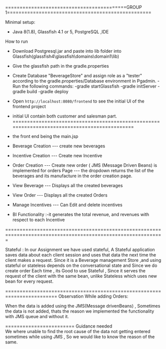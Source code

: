 ==========================================GROUP 1==================================================

Minimal setup:
- Java 8(1.8), Glassfish 4.1 or 5, PostgreSQL ,IDE

How to run
- Download Postgresql.jar and paste into lib folder into Glassfish(glassfish4\glassfish\domains\domain1\lib)
- Give the glassfish path in the  gradle.properties 
- Create   Database "BeverageStore" and assign role as a  "tester" according to the gradle.properties/Database environment in Pgadmin.
-Run the following commands:
   -gradle startGlassfish
   -gradle initServer
   -gradle build
   -gradle deploy
- Open `http://localhost:8080/frontend` to see the initial UI of the frontend project   
- initial UI contain both customer and salesman part.
=============================================================================================
- the front end being the main.jsp
- Beverage Creation  --- create new beverages 
- Incentive Creation --- Create new Incentive
- Order Creation     --- Create new order ( JMS (Message Driven Beans) is implemented for orders Page
                     --- the dropdown returns the list of the beverages and its manufacture in the order creation page.
                     
- View Beverage      --- Displays all the created beverages 
- View Order         --- Displays all the created Orders
- Manage Incentives  --- Can Edit and delete incentives 
- BI Functionality     :-it generates the total revenue, and revenues with respect to each Incentive

=============================================================================================================

Stateful :
In our Assignment we have used stateful, 
A Stateful application saves data about each client session and uses that data the next time the client makes a request.
Since it is a Beverage management Store ,and using stateful or stateless depends on the conversational state and 
Since we do create order Each time , its Good to use Stateful , Since it serves the request  of the client with the same
bean, unlike Stateless which uses new bean for every request.


========================================================================
Observation While adding Orders:

When the data is added using the JMS(Message drivenBeans) , Sometimes the data is not added, thats the reason we 
implemented the functionality with JMS queue and without it.

========================
Guidance needed  
We where unable to find the root cause of the data not getting entered sometimes while using JMS , So  we would like 
to know the reason of the same. 
 